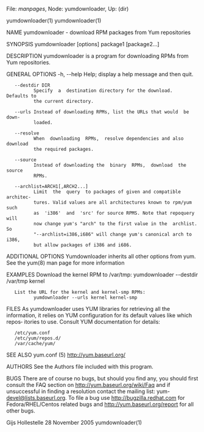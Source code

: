 File: *manpages*,  Node: yumdownloader,  Up: (dir)

yumdownloader(1)                                              yumdownloader(1)



NAME
       yumdownloader - download RPM packages from Yum repositories

SYNOPSIS
       yumdownloader [options] package1 [package2...]

DESCRIPTION
       yumdownloader is a program for downloading RPMs from Yum repositories.

GENERAL OPTIONS
       -h, --help
              Help; display a help message and then quit.

       --destdir DIR
              Specify  a  destination directory for the download.  Defaults to
              the current directory.

       --urls Instead of downloading RPMs, list the URLs that would  be  down‐
              loaded.

       --resolve
              When  downloading  RPMs,  resolve dependencies and also download
              the required packages.

       --source
              Instead of downloading the  binary  RPMs,  download  the  source
              RPMs.

       --archlist=ARCH1[,ARCH2...]
              Limit  the  query  to packages of given and compatible architec‐
              tures. Valid values are all architectures known to rpm/yum  such
              as  'i386'  and  'src' for source RPMS. Note that repoquery will
              now change yum's "arch" to the first value in the  archlist.  So
              "--archlist=i386,i686" will change yum's canonical arch to i386,
              but allow packages of i386 and i686.

ADDITIONAL OPTIONS
       Yumdownloader inherits all other options from yum. See the  yum(8)  man
       page for more information


EXAMPLES
       Download the kernel RPM to /var/tmp:
              yumdownloader --destdir /var/tmp kernel

       List the URL for the kernel and kernel-smp RPMs:
              yumdownloader --urls kernel kernel-smp

FILES
       As yumdownloader uses YUM libraries for retrieving all the information,
       it relies on YUM configuration for its default values like which repos‐
       itories to use. Consult YUM documentation for details:

       /etc/yum.conf
       /etc/yum/repos.d/
       /var/cache/yum/


SEE ALSO
       yum.conf (5)
       http://yum.baseurl.org/


AUTHORS
       See the Authors file included with this program.


BUGS
       There  are of course no bugs, but should you find any, you should first
       consult the  FAQ  section  on  http://yum.baseurl.org/wiki/Faq  and  if
       unsuccessful  in  finding  a  resolution contact the mailing list: yum-
       devel@lists.baseurl.org.  To file a bug use  http://bugzilla.redhat.com
       for  Fedora/RHEL/Centos  related bugs and http://yum.baseurl.org/report
       for all other bugs.




Gijs Hollestelle               28 November 2005               yumdownloader(1)
